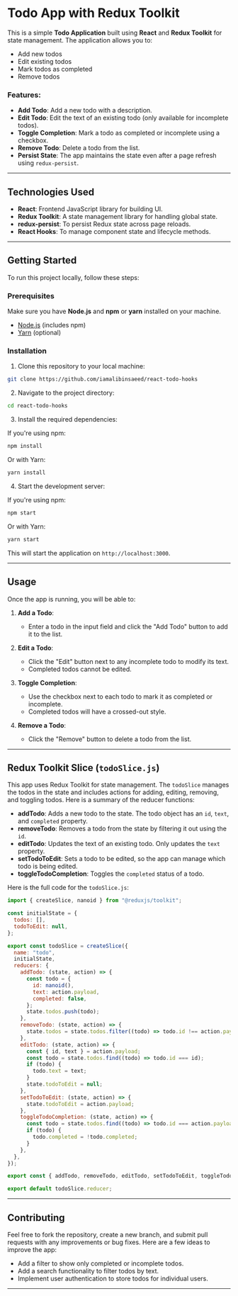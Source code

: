 
# Todo App with Redux Toolkit

This is a simple **Todo Application** built using **React** and **Redux Toolkit** for state management. The application allows you to:

- Add new todos
- Edit existing todos
- Mark todos as completed
- Remove todos

### Features:
- **Add Todo**: Add a new todo with a description.
- **Edit Todo**: Edit the text of an existing todo (only available for incomplete todos).
- **Toggle Completion**: Mark a todo as completed or incomplete using a checkbox.
- **Remove Todo**: Delete a todo from the list.
- **Persist State**: The app maintains the state even after a page refresh using `redux-persist`.

---

## Technologies Used

- **React**: Frontend JavaScript library for building UI.
- **Redux Toolkit**: A state management library for handling global state.
- **redux-persist**: To persist Redux state across page reloads.
- **React Hooks**: To manage component state and lifecycle methods.

---

## Getting Started

To run this project locally, follow these steps:

### Prerequisites

Make sure you have **Node.js** and **npm** or **yarn** installed on your machine.

- [Node.js](https://nodejs.org/) (includes npm)
- [Yarn](https://yarnpkg.com/) (optional)

### Installation

1. Clone this repository to your local machine:

```bash
git clone https://github.com/iamalibinsaeed/react-todo-hooks
```

2. Navigate to the project directory:

```bash
cd react-todo-hooks
```

3. Install the required dependencies:

If you're using npm:

```bash
npm install
```

Or with Yarn:

```bash
yarn install
```

4. Start the development server:

If you're using npm:

```bash
npm start
```

Or with Yarn:

```bash
yarn start
```

This will start the application on `http://localhost:3000`.

---

## Usage

Once the app is running, you will be able to:

1. **Add a Todo**:
   - Enter a todo in the input field and click the "Add Todo" button to add it to the list.
   
2. **Edit a Todo**:
   - Click the "Edit" button next to any incomplete todo to modify its text.
   - Completed todos cannot be edited.

3. **Toggle Completion**:
   - Use the checkbox next to each todo to mark it as completed or incomplete.
   - Completed todos will have a crossed-out style.

4. **Remove a Todo**:
   - Click the "Remove" button to delete a todo from the list.

---

## Redux Toolkit Slice (`todoSlice.js`)

This app uses Redux Toolkit for state management. The `todoSlice` manages the todos in the state and includes actions for adding, editing, removing, and toggling todos. Here is a summary of the reducer functions:

- **addTodo**: Adds a new todo to the state. The todo object has an `id`, `text`, and `completed` property.
- **removeTodo**: Removes a todo from the state by filtering it out using the `id`.
- **editTodo**: Updates the text of an existing todo. Only updates the `text` property.
- **setTodoToEdit**: Sets a todo to be edited, so the app can manage which todo is being edited.
- **toggleTodoCompletion**: Toggles the `completed` status of a todo.

Here is the full code for the `todoSlice.js`:

```javascript
import { createSlice, nanoid } from "@reduxjs/toolkit";

const initialState = {
  todos: [],
  todoToEdit: null,
};

export const todoSlice = createSlice({
  name: "todo",
  initialState,
  reducers: {
    addTodo: (state, action) => {
      const todo = {
        id: nanoid(),
        text: action.payload,
        completed: false,
      };
      state.todos.push(todo);
    },
    removeTodo: (state, action) => {
      state.todos = state.todos.filter((todo) => todo.id !== action.payload);
    },
    editTodo: (state, action) => {
      const { id, text } = action.payload;
      const todo = state.todos.find((todo) => todo.id === id);
      if (todo) {
        todo.text = text;
      }
      state.todoToEdit = null;
    },
    setTodoToEdit: (state, action) => {
      state.todoToEdit = action.payload;
    },
    toggleTodoCompletion: (state, action) => {
      const todo = state.todos.find((todo) => todo.id === action.payload);
      if (todo) {
        todo.completed = !todo.completed;
      }
    },
  },
});

export const { addTodo, removeTodo, editTodo, setTodoToEdit, toggleTodoCompletion } = todoSlice.actions;

export default todoSlice.reducer;
```

---

## Contributing

Feel free to fork the repository, create a new branch, and submit pull requests with any improvements or bug fixes. Here are a few ideas to improve the app:

- Add a filter to show only completed or incomplete todos.
- Add a search functionality to filter todos by text.
- Implement user authentication to store todos for individual users.

---



